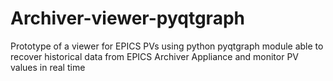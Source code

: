 # Archiver-viewer-pyqtgraph
Prototype of a viewer for EPICS PVs using python pyqtgraph module able to recover historical data from EPICS Archiver Appliance and monitor PV values in  real time
